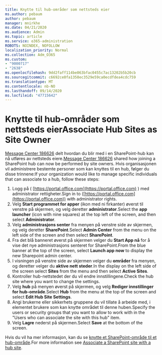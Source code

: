 ```yaml
---
title: Knytte til hub-områder som nettsteds eier
ms.author: pebaum
author: pebaum
manager: mnirkhe
ms.date: 04/21/2020
ms.audience: Admin
ms.topic: article
ms.service: o365-administration
ROBOTS: NOINDEX, NOFOLLOW
localization_priority: Normal
ms.collection: Adm_O365
ms.custom:
- "9000717"
- "2638"
ms.openlocfilehash: 9dd2faff114be063bfac0455c7ac13202b5b20cb
ms.sourcegitcommit: c6692ce0fa1358ec3529e59ca0ecdfdea4cdc759
ms.translationtype: MT
ms.contentlocale: nb-NO
ms.lasthandoff: 09/14/2020
ms.locfileid: "47715642"
---
```

# <a name="associate-hub-sites-as-site-owner"></a><span data-ttu-id="15daa-102">Knytte til hub-områder som nettsteds eier</span><span class="sxs-lookup"><span data-stu-id="15daa-102">Associate Hub Sites as Site Owner</span></span>

<span data-ttu-id="15daa-103">[Message Center 186626](https://admin.microsoft.com/Adminportal/Home?source=applauncher#/MessageCenter?id=MC186626) delt hvordan du blir med i en SharePoint-hub kan nå utføres av nettsteds eiere.</span><span class="sxs-lookup"><span data-stu-id="15daa-103">[Message Center 186626](https://admin.microsoft.com/Adminportal/Home?source=applauncher#/MessageCenter?id=MC186626) shared how joining a SharePoint hub can now be performed by site owners.</span></span> <span data-ttu-id="15daa-104">Hvis organisasjonen vil administrere bestemte personer som kan knyttes til en hub, følger du disse trinnene:</span><span class="sxs-lookup"><span data-stu-id="15daa-104">If your organization would like to manage specific individuals that can associate to a hub, follow these steps:</span></span> 

1. <span data-ttu-id="15daa-105">Logg på ( [https://portal.office.com](https://portal.office.com) ) med administrator rettigheter.</span><span class="sxs-lookup"><span data-stu-id="15daa-105">Sign in to ([https://portal.office.com](https://portal.office.com)) with administrator rights.</span></span>
2. <span data-ttu-id="15daa-106">Velg **Start programmet for apper** (ikon med ni firkanter) øverst til venstre på skjermen, og velg deretter **administrator**.</span><span class="sxs-lookup"><span data-stu-id="15daa-106">Select the **app launcher** (icon with nine squares) at the top left of the screen, and then select **Administrator**.</span></span>
3. <span data-ttu-id="15daa-107">Velg **administrasjons senter** fra menyen på venstre side av skjermen, og velg deretter **SharePoint**.</span><span class="sxs-lookup"><span data-stu-id="15daa-107">Select **Admin Center** from the menu on the left side of the screen and then select **SharePoint**.</span></span>
4. <span data-ttu-id="15daa-108">Fra det blå banneret øverst på skjermen velger du **Start App nå** for å vise det nye administrasjons senteret for SharePoint.</span><span class="sxs-lookup"><span data-stu-id="15daa-108">From the blue banner at the top of the screen, select **Launch app now** to display the new Sharepoint admin center.</span></span>
5. <span data-ttu-id="15daa-109">I visningen på venstre side av skjermen velger du **områder** fra menyen, og deretter velger du **aktive nett steder**.</span><span class="sxs-lookup"><span data-stu-id="15daa-109">In the display on the left side of the screen select **Sites** from the menu and then select **Active Sites**.</span></span>
6. <span data-ttu-id="15daa-110">Kontroller hub-nettstedet der du vil endre innstillingene.</span><span class="sxs-lookup"><span data-stu-id="15daa-110">Check the hub site where you want to change the settings.</span></span>
7. <span data-ttu-id="15daa-111">Velg **hub** på menyen øverst på skjermen, og velg **Rediger innstillinger for hub-område**.</span><span class="sxs-lookup"><span data-stu-id="15daa-111">Select **Hub** from the menu at the top of the screen and select **Edit Hub Site Settings**.</span></span>
8. <span data-ttu-id="15daa-112">Angi brukerne eller sikkerhets gruppene du vil tillate å arbeide med, i elementet brukere som kan knytte området til denne huben.</span><span class="sxs-lookup"><span data-stu-id="15daa-112">Specify the users or security groups that you want to allow to work with in the "Users who can associate the site with this hub" item.</span></span>
9. <span data-ttu-id="15daa-113">Velg **Lagre** nederst på skjermen.</span><span class="sxs-lookup"><span data-stu-id="15daa-113">Select **Save** at the bottom of the screen.</span></span>

<span data-ttu-id="15daa-114">Hvis du vil ha mer informasjon, kan du se [knytte et SharePoint-område til et hub-område](https://support.office.com/article/associate-a-sharepoint-site-with-a-hub-site-ae0009fd-af04-4d3d-917d-88edb43efc05).</span><span class="sxs-lookup"><span data-stu-id="15daa-114">For more information see [Associate a SharePoint site with a hub site](https://support.office.com/article/associate-a-sharepoint-site-with-a-hub-site-ae0009fd-af04-4d3d-917d-88edb43efc05).</span></span> 